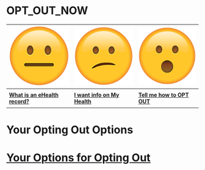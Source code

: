 # OPT_OUT_NOW

| ![](neutral.png)| ![](confused.png) | ![](surprised.png) |
| --- | --- | --- |
|     |     |     |
| **[What is an eHealth record?](context)** | **[I want info on My Health](history)** | **[Tell me how to OPT OUT](landing)** |
|     |     |     |

# Your Opting Out Options

# [Your Options for Opting Out](why)
